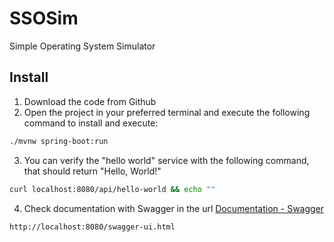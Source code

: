 # SSOSim
Simple Operating System Simulator

## Install
1. Download the code from Github
2. Open the project in your preferred terminal and execute the following command to install and execute:
	
```bash
./mvnw spring-boot:run
```

3. You can verify the "hello world" service with the following command, that should return "Hello, World!"
	
```bash
curl localhost:8080/api/hello-world && echo ""
```

4. Check documentation with Swagger in the url [Documentation - Swagger](http://localhost:8080/swagger-ui.html)
```
http://localhost:8080/swagger-ui.html
```
